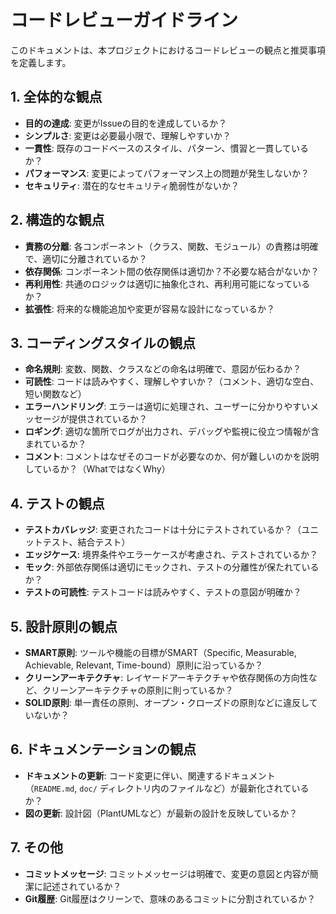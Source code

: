 # コードレビューガイドライン

このドキュメントは、本プロジェクトにおけるコードレビューの観点と推奨事項を定義します。

## 1. 全体的な観点

- **目的の達成**: 変更がIssueの目的を達成しているか？
- **シンプルさ**: 変更は必要最小限で、理解しやすいか？
- **一貫性**: 既存のコードベースのスタイル、パターン、慣習と一貫しているか？
- **パフォーマンス**: 変更によってパフォーマンス上の問題が発生しないか？
- **セキュリティ**: 潜在的なセキュリティ脆弱性がないか？

## 2. 構造的な観点

- **責務の分離**: 各コンポーネント（クラス、関数、モジュール）の責務は明確で、適切に分離されているか？
- **依存関係**: コンポーネント間の依存関係は適切か？不必要な結合がないか？
- **再利用性**: 共通のロジックは適切に抽象化され、再利用可能になっているか？
- **拡張性**: 将来的な機能追加や変更が容易な設計になっているか？

## 3. コーディングスタイルの観点

- **命名規則**: 変数、関数、クラスなどの命名は明確で、意図が伝わるか？
- **可読性**: コードは読みやすく、理解しやすいか？（コメント、適切な空白、短い関数など）
- **エラーハンドリング**: エラーは適切に処理され、ユーザーに分かりやすいメッセージが提供されているか？
- **ロギング**: 適切な箇所でログが出力され、デバッグや監視に役立つ情報が含まれているか？
- **コメント**: コメントはなぜそのコードが必要なのか、何が難しいのかを説明しているか？（WhatではなくWhy）

## 4. テストの観点

- **テストカバレッジ**: 変更されたコードは十分にテストされているか？（ユニットテスト、結合テスト）
- **エッジケース**: 境界条件やエラーケースが考慮され、テストされているか？
- **モック**: 外部依存関係は適切にモックされ、テストの分離性が保たれているか？
- **テストの可読性**: テストコードは読みやすく、テストの意図が明確か？

## 5. 設計原則の観点

- **SMART原則**: ツールや機能の目標がSMART（Specific, Measurable, Achievable, Relevant, Time-bound）原則に沿っているか？
- **クリーンアーキテクチャ**: レイヤードアーキテクチャや依存関係の方向性など、クリーンアーキテクチャの原則に則っているか？
- **SOLID原則**: 単一責任の原則、オープン・クローズドの原則などに違反していないか？

## 6. ドキュメンテーションの観点

- **ドキュメントの更新**: コード変更に伴い、関連するドキュメント（`README.md`, `doc/` ディレクトリ内のファイルなど）が最新化されているか？
- **図の更新**: 設計図（PlantUMLなど）が最新の設計を反映しているか？

## 7. その他

- **コミットメッセージ**: コミットメッセージは明確で、変更の意図と内容が簡潔に記述されているか？
- **Git履歴**: Git履歴はクリーンで、意味のあるコミットに分割されているか？